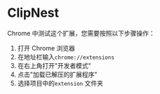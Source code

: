# ClipNest

Chrome 中测试这个扩展，您需要按照以下步骤操作：

1. 打开 Chrome 浏览器
2. 在地址栏输入`chrome://extensions`
3. 在右上角打开"开发者模式"
4. 点击"加载已解压的扩展程序"
5. 选择项目中的`extension` 文件夹